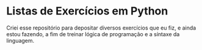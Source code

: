 # Listas de Exercícios em Python
Criei esse repositório para depositar diversos exercícios que eu fiz, e ainda estou fazendo, 
a fim de treinar lógica de programação e a síntaxe da linguagem. 
